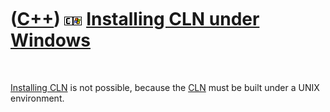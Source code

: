 
 

 

 

 

 

([C++](Cpp.md)) ![CLN](PicCln.png)![Windows](PicWindows.png) [Installing CLN under Windows](CppClnInstallWindows.md)
======================================================================================================================

 

[Installing CLN](CppClnInstall.md) is not possible, because the
[CLN](CppCln.md) must be built under a UNIX environment.

 

 

 

 

 

 

